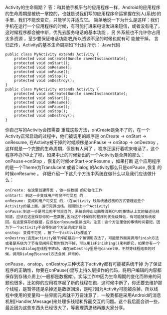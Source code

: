 Activity的生命周期？
答：和其他手机平台的应用程序一样，Android的应用程序的生命周期是被统一掌控的，也就是说我们写的应用程序命运掌握在别人(系统)的手里，我们不能改变它，只能学习并适应它。 
简单地说一下为什么是这样：我们手机在运行一个应用程序的时候，有可能打进来电话发进来短信，或者没有电了，这时候程序都会被中断，优先去服务电话的基本功能 ，另 外系统也不允许你占用太多资源 ，至少要保证电话功能吧,所以资源不足的时候也就有可 能被干掉。 
言归正传，Activity的基本生命周期如下代码 所示： 
Java代码 
```  
public class MyActivity extends Activity {
	protected void onCreate(Bundle savedInstanceState);
	protected void onStart();
	protected void onResume();
	protected void onPause();
	protected void onStop();
	protected void onDestroy();
}
public class MyActivity extends Activity {
	protected void onCreate(Bundle savedInstanceState);
	protected void onStart();
	protected void onResume();
	protected void onPause();
	protected void onStop();
	protected void onDestroy();
}
```
你自己写的Activity会按需要 重载这些方法，onCreate是免不了的，在一个Activity正常启动的过程中，他们被调用的顺序是 onCreate -> onStart -> onResume, 在Activity被干掉的时候顺序是onPause -> onStop -> onDestroy ，这样就是一个完整的生命周期，但是有人问了 ，程序正运行着呢来电话了，这个程序咋办?中止了呗，如果中止的时候新出的一个Activity是全屏的那么：onPause->onStop ，恢复的时候onStart->onResume ，如果打断 这个应用程序的是一个Theme为Translucent 或者Dialog 的Activity那么只是onPause ,恢复 的时候onResume 。 
详细介绍一下这几个方法中系统在做什么以及我们应该做什么：
```  
onCreate: 在这里创建界面 ，做一些数据 的初始化工作 
onStart: 到这一步变成用户可见不可交互 的 
onResume: 变成和用户可交互 的，(在activity 栈系统通过栈的方式管理这些个 Activity的最上面，运行完弹出栈，则回到上一个Activity) 
onPause:到这一步是可见但不可交互的，系统会停止动画等消耗CPU的事情从上文的描述已经知道，应该在这里保存你的一些数据,因为这个时候你的程序的优先级降低，有可能被系统收回。在这里保存的数据，应该在onResume里读出来，注意：这个方法里做的事情时间要短，因为下一个activity不会等到这个方法完成才启动 
onstop: 变得不可见 ，被下一个activity覆盖了 
onDestroy:这是activity被干掉前最后一个被调用方法了，可能是外面类调用finish方法或者是系统为了节省空间将它暂时性的干掉，可以用isFinishing()来判断它，如果你有一个ProgressDialog在线程中转动，请在onDestroy里把他cancel掉，不然等线程结束的时候，调用Dialog的cancel方法会抛 异常的。 
```
onPause，onstop，onDestroy三种状态下activity都有可能被系统干掉
为了保证程序的正确性，你要在onPause()里写上持久层操作的代码，将用户编辑的内容都保存到存储介质上(一般都是数据库)。实际工作中因为生命周期的变化而带来的问题也很多，比如你的应用程序起了新的线程在跑，这时候中断了，你还要去维护那个线程，是暂停还是杀掉还是数据回滚，是吧?因为Activity可能被杀掉，所以线程中使用的变量和一些界面元素就千万要注意了，一般我都是采用Android的消息机制[Handler,Message]来处理多线程和界面交互的问题。这个我后面会讲一些，最近因为这些东西头已经很大了，等我理清思绪再跟大家分享。  